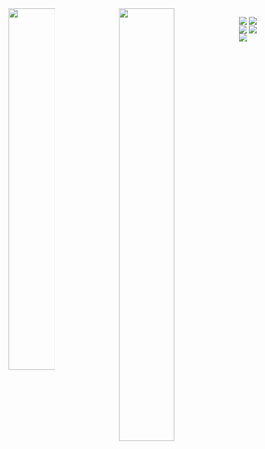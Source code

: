 

<img align ="left" width="43%" src="https://github-readme-stats.vercel.app/api?username=tanicREAL&show_icons=true&theme=midnight-purple"/>

<img align ="left" width="47%" src="https://github-readme-stats.vercel.app/api/top-langs/?username=tanicREAL&layout=compact"/>  

<br>
  &nbsp;  


<img  align ="left" src="https://img.shields.io/badge/unity-%23000000.svg?style=for-the-badge&logo=unity&logoColor=white"/>
<img align ="left" src="https://img.shields.io/badge/c%23-%23239120.svg?style=for-the-badge&logo=c-sharp&logoColor=white"/>
<img  align ="left" src="https://img.shields.io/badge/c++-%2300599C.svg?style=for-the-badge&logo=c%2B%2B&logoColor=white"/>
<img align ="left" src="https://img.shields.io/badge/html5-%23E34F26.svg?style=for-the-badge&logo=html5&logoColor=white"/>
<img  align ="left" src="https://img.shields.io/badge/css3-%231572B6.svg?style=for-the-badge&logo=css3&logoColor=white"/>

